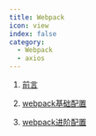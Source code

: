 ```yaml
---
title: Webpack
icon: view
index: false
category:
  - Webpack
  - axios
---
```


1. [前言](./preface.html)

2. [webpack基础配置](./primary.html)

3. [webpack进阶配置](./senior.html)